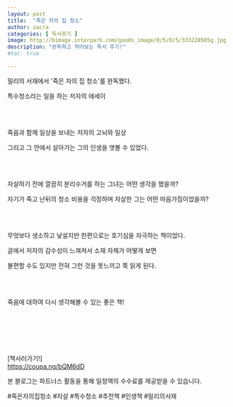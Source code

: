 ```yaml
---
layout: post
title:  "죽은 자의 집 청소"
author: zacra
categories: [ 독서후기 ]
image: http://bimage.interpark.com/goods_image/8/5/0/5/333228505g.jpg
description: "완독하고 적어보는 독서 후기!"
#toc: true

---
```


밀리의 서재에서 '죽은 자의 집 청소'를 완독했다.<br/>


특수청소라는 일을 하는 저자의 에세이<br/><br/>

​

죽음과 함께 일상을 보내는 저자의 고뇌와 일상<br/>

그리고 그 안에서 살아가는 그의 인생을 엿볼 수 있었다.<br/><br/>

​

자살하기 전에 깔끔히 분리수거를 하는 그녀는 어떤 생각을 했을까?<br/>

자기가 죽고 난뒤의 청소 비용을 걱정하며 자살한 그는 어떤 마음가짐이었을까?<br/><br/>

​

무엇보다 생소하고 낯설지만 한편으로는 호기심을 자극하는 책이었다.<br/>

글에서 저자의 감수성이 느껴져서 소재 자체가 어떻게 보면<br/>

불편할 수도 있지만 전혀 그런 것을 못느끼고 쭉 읽게 된다.<br/><br/>

​

죽음에 대하여 다시 생각해볼 수 있는 좋은 책!

​

​

​

​[책사러가기!]<br/>
<a href="https://coupa.ng/bQM6dD">https://coupa.ng/bQM6dD</a> <br/>

본 블로그는 파트너스 활동을 통해 일정액의 수수료를 제공받을 수 있습니다.


#죽은자의집청소 #자살 #특수청소 #추천책 #인생책 #밀리의서재
